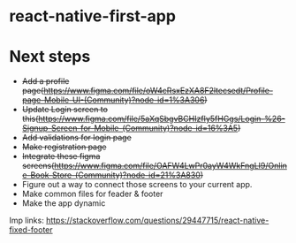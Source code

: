 # react-native-first-app

# Next steps

- ~~Add a profile page(https://www.figma.com/file/oW4cRsxEzXA8F2ltecsedt/Profile-page-Mobile-UI-(Community)?node-id=1%3A306)~~
- ~~Update Login screen to this(https://www.figma.com/file/5aXqSbgvBCHIzfIy5fHGgs/Login-%26-Signup-Screen-for-Mobile-(Community)?node-id=16%3A5)~~
- ~~Add validations for login page~~
- ~~Make registration page~~
- ~~Integrate these figma screens(https://www.figma.com/file/OAFW4LwPr0ayW4WkFngLI9/Online-Book-Store-(Community)?node-id=21%3A830)~~
- Figure out a way to connect those screens to your current app.
- Make common files for feader & footer
- Make the app dynamic


Imp links:
https://stackoverflow.com/questions/29447715/react-native-fixed-footer
